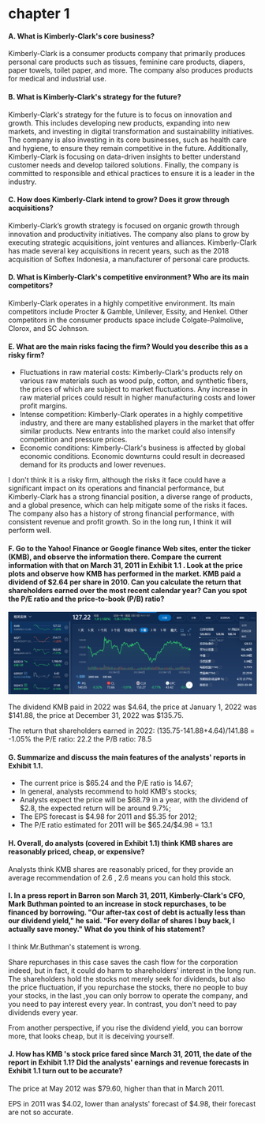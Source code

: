 # chapter 1

#### A. What is Kimberly-Clark's core business?

Kimberly-Clark is a consumer products company that primarily produces personal care products such as tissues, feminine care products, diapers, paper towels, toilet paper, and more. The company also produces products for medical and industrial use.

#### B. What is Kimberly-Clark's strategy for the future? 

Kimberly-Clark's strategy for the future is to focus on innovation and growth. This includes developing new products, expanding into new markets, and investing in digital transformation and sustainability initiatives. The company is also investing in its core businesses, such as health care and hygiene, to ensure they remain competitive in the future. Additionally, Kimberly-Clark is focusing on data-driven insights to better understand customer needs and develop tailored solutions. Finally, the company is committed to responsible and ethical practices to ensure it is a leader in the industry.

#### C. How does Kimberly-Clark intend to grow? Does it grow through acquisitions?

Kimberly-Clark’s growth strategy is focused on organic growth through innovation and productivity initiatives. The company also plans to grow by executing strategic acquisitions, joint ventures and alliances. Kimberly-Clark has made several key acquisitions in recent years, such as the 2018 acquisition of Softex Indonesia, a manufacturer of personal care products.

#### D. What is Kimberly-Clark's competitive environment? Who are its main competitors?

Kimberly-Clark operates in a highly competitive environment. Its main competitors include Procter & Gamble, Unilever, Essity, and Henkel. Other competitors in the consumer products space include Colgate-Palmolive, Clorox, and SC Johnson.

#### E. What are the main risks facing the firm? Would you describe this as a risky firm?

* Fluctuations in raw material costs: Kimberly-Clark's products rely on various raw materials such as wood pulp, cotton, and synthetic fibers, the prices of which are subject to market fluctuations. Any increase in raw material prices could result in higher manufacturing costs and lower profit margins.
* Intense competition: Kimberly-Clark operates in a highly competitive industry, and there are many established players in the market that offer similar products. New entrants into the market could also intensify competition and pressure prices.
* Economic conditions: Kimberly-Clark's business is affected by global economic conditions. Economic downturns could result in decreased demand for its products and lower revenues.

I don't think it is a risky firm, although the risks it face could have a significant impact on its operations and financial performance, but Kimberly-Clark has a strong financial position, a diverse range of products, and a global presence, which can help mitigate some of the risks it faces. The company also has a history of strong financial performance, with consistent revenue and profit growth. So in the long run, I think it will perform well.

#### F. Go to the Yahoo! Finance or Google finance Web sites, enter the ticker (KMB), and observe the information there. Compare the current information with that on March 31, 2011 in Exhibit 1.1 . Look at the price plots and observe how KMB has performed in the market. KMB paid a dividend of $2.64 per share in 2010. Can you calculate the return that shareholders earned over the most recent calendar year? Can you spot the P/E ratio and the price-to-book (P/B) ratio?

![](figures/figure3.png)

The dividend KMB paid in 2022 was \$4.64, the price at January 1, 2022 was \$141.88, the price at December 31, 2022 was \$135.75.

The return that shareholders earned in 2022: (135.75-141.88+4.64)/141.88 = -1.05%
the P/E ratio: 22.2
the P/B ratio: 78.5

#### G. Summarize and discuss the main features of the analysts' reports in Exhibit 1.1.

* The current price is $65.24 and the P/E ratio is 14.67;
* In general, analysts recommend to hold KMB's stocks;
* Analysts expect the price will be \$68.79 in a year, with the dividend of \$2.8, the expected return will be around 9.7%;
* The EPS forecast is \$4.98 for 2011 and \$5.35 for 2012;
* The P/E ratio estimated for 2011 will be \$65.24/\$4.98 = 13.1  

#### H. Overall, do analysts (covered in Exhibit 1.1) think KMB shares are reasonably priced, cheap, or expensive?

Analysts think KMB shares are reasonably priced, for they provide an average recommendation of 2.6 , 2.6 means you can hold this stock.

#### I. In a press report in Barron son March 31, 2011, Kimberly-Clark's CFO, Mark Buthman pointed to an increase in stock repurchases, to be financed by borrowing. "Our after-tax cost of debt is actually less than our dividend yield," he said. "For every dollar of shares I buy back, I actually save money." What do you think of his statement?

I think Mr.Buthman's statement is wrong. 

Share repurchases in this case saves the cash flow for the corporation indeed, but in fact, it could do harm to shareholders' interest in the long run. The shareholders hold the stocks not merely seek for dividends, but also the price fluctuation, if you repurchase the stocks, there no people to buy your stocks, in the last ,you can only borrow to operate the company, and you need to pay interest every year. In contrast, you don't need to pay dividends every year.

From another perspective, if you rise the dividend yield, you can borrow more, that looks cheap, but it is deceiving yourself.

#### J. How has KMB 's stock price fared since March 31, 2011, the date of the report in Exhibit 1.1? Did the analysts' earnings and revenue forecasts in Exhibit 1.1 turn out to be accurate?

The price at May 2012 was $79.60, higher than that in March 2011.

EPS in 2011 was \$4.02, lower than analysts' forecast of \$4.98, their forecast are not so accurate.








